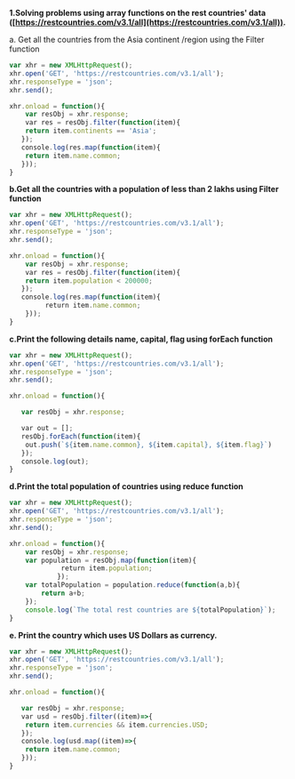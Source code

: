 
**1.Solving problems using array functions on the rest countries' data ([https://restcountries.com/v3.1/all](https://restcountries.com/v3.1/all)).**

a. Get all the countries from the Asia continent /region using the Filter function
```js
var xhr = new XMLHttpRequest();
xhr.open('GET', 'https://restcountries.com/v3.1/all');
xhr.responseType = 'json';
xhr.send();

xhr.onload = function(){
    var resObj = xhr.response;
    var res = resObj.filter(function(item){
    return item.continents == 'Asia';
   });
   console.log(res.map(function(item){
    return item.name.common;
   }));
}
```
**b.Get all the countries with a population of less than 2 lakhs using Filter function**
```js
var xhr = new XMLHttpRequest();
xhr.open('GET', 'https://restcountries.com/v3.1/all');
xhr.responseType = 'json';
xhr.send();

xhr.onload = function(){
    var resObj = xhr.response;
    var res = resObj.filter(function(item){
    return item.population < 200000;
   });
   console.log(res.map(function(item){
         return item.name.common;
    }));
}
```
**c.Print the following details name, capital, flag using forEach function**
```js
var xhr = new XMLHttpRequest();
xhr.open('GET', 'https://restcountries.com/v3.1/all');
xhr.responseType = 'json';
xhr.send();

xhr.onload = function(){

   var resObj = xhr.response;

   var out = [];
   resObj.forEach(function(item){
    out.push(`${item.name.common}, ${item.capital}, ${item.flag}`)
   });
   console.log(out);
}
```
**d.Print the total population of countries using reduce function**
```js
var xhr = new XMLHttpRequest();
xhr.open('GET', 'https://restcountries.com/v3.1/all');
xhr.responseType = 'json';
xhr.send();

xhr.onload = function(){
    var resObj = xhr.response;
    var population = resObj.map(function(item){
             return item.population;
            });
    var totalPopulation = population.reduce(function(a,b){
        return a+b;
    });
    console.log(`The total rest countries are ${totalPopulation}`);
}
```
**e. Print the country which uses US Dollars as currency.**
```js
var xhr = new XMLHttpRequest();
xhr.open('GET', 'https://restcountries.com/v3.1/all');
xhr.responseType = 'json';
xhr.send();

xhr.onload = function(){

   var resObj = xhr.response;
   var usd = resObj.filter((item)=>{
    return item.currencies && item.currencies.USD;
   });
   console.log(usd.map((item)=>{
    return item.name.common;
   }));
}
```
